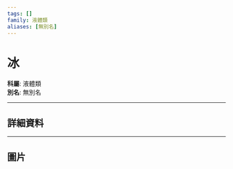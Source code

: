 ```yaml
---
tags: []
family: 液體類
aliases: [無別名]
---
```


# 冰

**科屬**: 液體類  
**別名**: 無別名  

---

## 詳細資料


---

## 圖片
